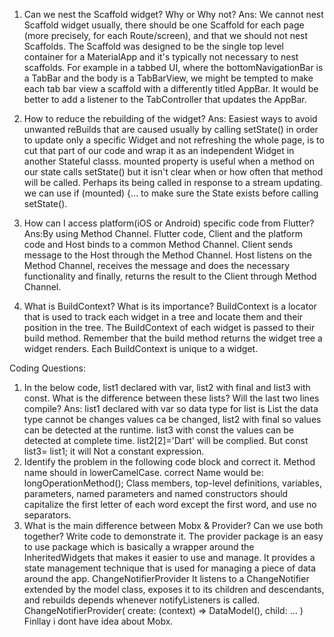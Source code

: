 1. Can we nest the Scaffold widget? Why or Why not?
 Ans: We cannot nest Scaffold widget usually, there should be one Scaffold for each page (more precisely, for each Route/screen), and that we should not nest Scaffolds.
The Scaffold was designed to be the single top level container for a MaterialApp and it's typically not necessary to nest scaffolds. For example in a tabbed UI, where the bottomNavigationBar is a TabBar and the body is a TabBarView, we might be tempted to make each tab bar view a scaffold with a differently titled AppBar. It would be better to add a listener to the TabController that updates the AppBar.

2. How to reduce the rebuilding of the widget?
Ans: Easiest ways to avoid unwanted reBuilds that are caused usually by calling setState() in order to update only a specific Widget and not refreshing the whole page, is to cut that part of our code and wrap it as an independent Widget in another Stateful classs. 
 mounted property is useful when a method on our state calls setState() but it isn't clear when or how often that method will be called. Perhaps its being called in response to a stream updating. we can use if (mounted) {... to make sure the State exists before calling setState().
 
3. How can I access platform(iOS or Android) specific code from Flutter?
Ans:By using Method Channel. 
Flutter code, Client and the platform code and Host binds to a common Method Channel. Client sends message to the Host through the Method Channel. Host listens on the Method  Channel, receives the message and does the necessary functionality and finally, returns the result to the Client through Method Channel.
4. What is BuildContext? What is its importance?
BuildContext is a locator that is used to track each widget in a tree and locate them and their position in the tree. The BuildContext of each widget is passed to their build method. Remember that the build method returns the widget tree a widget renders. Each BuildContext is unique to a widget.

Coding Questions:
1. In the below code, list1 declared with var, list2 with final and list3 with const. What is the difference between these lists? Will the last two lines compile?
Ans: list1 declared with var so data type for list is List<String> the data type cannot be changes values ca be changed, list2 with final so values can be detected at the runtime. list3 with const the values can be detected at complete time.  list2[2]='Dart' will be complied. But  const list3= list1; it will Not a constant expression.
2. Identify the problem in the following code block and correct it.
Method name should in lowerCamelCase. correct Name would be: longOperationMethod();
Class members, top-level definitions, variables, parameters, named parameters and named constructors should capitalize the first letter of each word except the first word, and use no separators.
3. What is the main difference between Mobx & Provider? Can we use both together? Write code to demonstrate it.
The provider package is an easy to use package which is basically a wrapper around the InheritedWidgets that makes it easier to use and manage. It provides a state management technique that is used for managing a piece of data around the app.
ChangeNotifierProvider<T extends ChangeNotifier> It listens to a ChangeNotifier extended by the model class, exposes it to its children and descendants, and rebuilds depends whenever notifyListeners is called.
ChangeNotifierProvider(
  create: (context) => DataModel(),
  child: ...
)
Finllay i dont have idea about Mobx.
